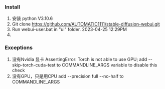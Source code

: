 ### Install
1. 安装 python V3.10.6
2. Git clone https://github.com/AUTOMATIC1111/stable-diffusion-webui.git
3. Run webui-user.bat in "ui" folder.  2023-04-25 12:29PM
4. 

### Exceptions
1. 没有Nvidia 显卡
AssertingError: Torch is not able to use GPU; add --skip-torch-cuda-test to COMMANDLINE_ARGS variable to disable this check
2. 没有GPU，只是用CPU
add --precision full --no-half to COMMANDLINE_ARGS

